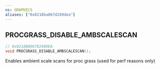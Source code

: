 ```yaml
---
ns: GRAPHICS
aliases: ["0x0218ba067d249dea"]
---
```

## PROCGRASS_DISABLE_AMBSCALESCAN

```c
// 0x0218BA067D249DEA
void PROCGRASS_DISABLE_AMBSCALESCAN();
```

Enables ambient scale scans for proc grass (used for perf reasons only)

